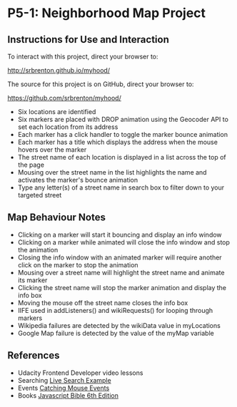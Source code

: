 P5-1: Neighborhood Map Project
==============================
Instructions for Use and Interaction
------------------------------------
To interact with this project, direct your browser to:

<http://srbrenton.github.io/myhood/>

The source for this project is on GitHub, direct your browser to:

<https://github.com/srbrenton/myhood/>

* Six locations are identified
* Six markers are placed with DROP animation using the Geocoder API to set each location from its address
* Each marker has a click handler to toggle the marker bounce animation
* Each marker has a title which displays the address when the mouse hovers over the marker
* The street name of each location is displayed in a list across the top of the page
* Mousing over the street name in the list highlights the name and activates the marker's bounce animation
* Type any letter(s) of a street name in search box to filter down to your targeted street

Map Behaviour Notes
-------------------
* Clicking on a marker will start it bouncing and display an info window
* Clicking on a marker while animated will close the info window and stop the animation
* Closing the info window with an animated marker will require another click on the marker to stop the animation
* Mousing over a street name will highlight the street name and animate its marker
* Clicking the street name will stop the marker animation and display the info box
* Moving the mouse off the street name closes the info box
* IIFE used in addListeners() and wikiRequests() for looping through markers
* Wikipedia failures are detected by the wikiData value in myLocations
* Google Map failure is detected by the value of the myMap variable

References
----------
* Udacity Frontend Developer video lessons
* Searching [Live Search Example](http://opensoul.org/2011/06/23/live-search-with-knockoutjs/)
* Events [Catching Mouse Events](http://stackoverflow.com/questions/9417467/knockout-js-event-binding-unexpected-behavior-with-mouseover-and-mouseout-even)
* Books [Javascript Bible 6th Edition](http://www.wiley.com/WileyCDA/WileyTitle/productCd-0470069163.html)
